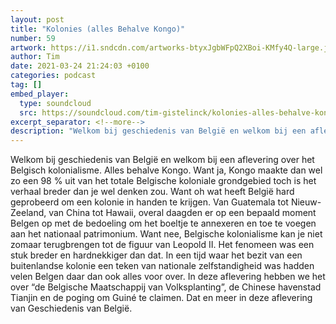 ```yaml
---
layout: post
title: "Kolonies (alles Behalve Kongo)"
number: 59
artwork: https://i1.sndcdn.com/artworks-btyxJgbWFpQ2XBoi-KMfy4Q-large.jpg
author: Tim
date: 2021-03-24 21:24:03 +0100
categories: podcast
tag: []
embed_player:
  type: soundcloud
  src: https://soundcloud.com/tim-gistelinck/kolonies-alles-behalve-kongo
excerpt_separator: <!--more-->
description: "Welkom bij geschiedenis van België en welkom bij een aflevering over het Belgisch kolonialisme."
---
```

Welkom bij geschiedenis van België en welkom bij een aflevering over het Belgisch kolonialisme. Alles behalve Kongo. Want ja, Kongo maakte dan wel zo een 98 % uit van het totale Belgische koloniale grondgebied toch is het verhaal breder dan je wel denken zou. Want oh wat heeft België hard geprobeerd om een kolonie in handen te krijgen. Van Guatemala tot Nieuw-Zeeland, van China tot Hawaii, overal daagden er op een bepaald moment Belgen op met de bedoeling om het boeltje te annexeren en toe te voegen aan het nationaal patrimonium. Want nee, Belgische kolonialisme kan je niet zomaar terugbrengen tot de figuur van Leopold II. Het fenomeen was een stuk breder en hardnekkiger dan dat. In een tijd waar het bezit van een buitenlandse kolonie een teken van nationale zelfstandigheid was hadden velen Belgen daar dan ook alles voor over. In deze aflevering hebben we het over “de Belgische Maatschappij van Volksplanting”, de Chinese havenstad Tianjin en de poging om Guiné te claimen. Dat en meer in deze aflevering van Geschiedenis van België.